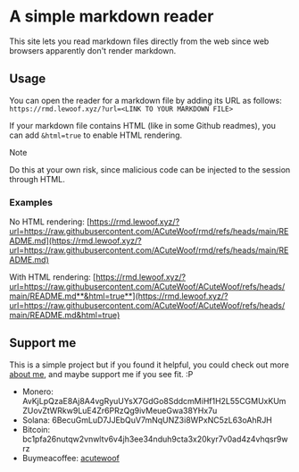 # A simple markdown reader

This site lets you read markdown files directly from the web since web browsers apparently don't render markdown.

## Usage

You can open the reader for a markdown file by adding its URL as follows:
`https://rmd.lewoof.xyz/?url=<LINK TO YOUR MARKDOWN FILE>`

If your markdown file contains HTML (like in some Github readmes), you can add `&html=true` to enable HTML rendering.

> [!NOTE]
> Do this at your own risk, since malicious code can be injected to the session through HTML.

### Examples

No HTML rendering: [https://rmd.lewoof.xyz/?url=https://raw.githubusercontent.com/ACuteWoof/rmd/refs/heads/main/README.md](https://rmd.lewoof.xyz/?url=https://raw.githubusercontent.com/ACuteWoof/rmd/refs/heads/main/README.md)

With HTML rendering: [https://rmd.lewoof.xyz/?url=https://raw.githubusercontent.com/ACuteWoof/ACuteWoof/refs/heads/main/README.md**&html=true**](https://rmd.lewoof.xyz/?url=https://raw.githubusercontent.com/ACuteWoof/ACuteWoof/refs/heads/main/README.md&html=true)

## Support me

This is a simple project but if you found it helpful, you could check out more [about me](https://rmd.lewoof.xyz/?url=https://raw.githubusercontent.com/ACuteWoof/ACuteWoof/refs/heads/main/README.md&html=true), and maybe support me if you see fit. :P

- Monero: AvKjLpQzaE8Aj8A4vgRyuUYsX7GdGo8SddcmMiHf1H2L55CGMUxKUmZUovZtWRkw9LuE4Zr6PRzQg9ivMeueGwa38YHx7u
- Solana: 6BecuGmLuD7JJEbQuV7mNqUNZ3i8WPxNC5zL63oAhRJH
- Bitcoin: bc1pfa26nutqw2vnwltv6v4jh3ee34nduh9cta3x20kyr7v0ad4z4vhqsr9wrz
- Buymeacoffee: [acutewoof](https://buymeacoffee.com/acutewoof)
